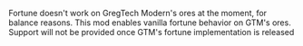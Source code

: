 Fortune doesn't work on GregTech Modern's ores at the moment, for balance reasons. This mod enables vanilla fortune behavior on GTM's ores. Support will not be provided once GTM's fortune implementation is released
